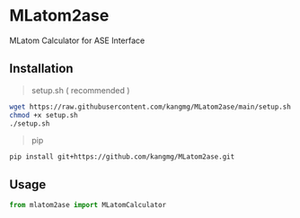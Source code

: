 # MLatom2ase
MLatom Calculator for ASE Interface

## Installation

> setup.sh ( recommended )
```bash
wget https://raw.githubusercontent.com/kangmg/MLatom2ase/main/setup.sh -O setup.sh
chmod +x setup.sh
./setup.sh
```

> pip
```shell
pip install git+https://github.com/kangmg/MLatom2ase.git
```

## Usage

```python
from mlatom2ase import MLatomCalculator
```
